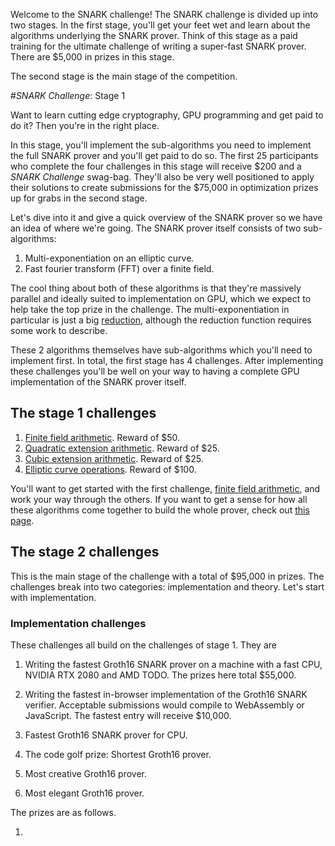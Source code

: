 Welcome to the SNARK challenge! The SNARK challenge is divided
up into two stages. In the first stage, you'll get your feet wet and
learn about the algorithms underlying the SNARK prover.
Think of this stage as a paid training for the ultimate challenge
of writing a super-fast SNARK prover. There are $5,000 in prizes in
this stage.

The second stage is the main stage of the competition.


#*SNARK Challenge*: Stage 1

Want to learn cutting edge cryptography, GPU programming and get
paid to do it? Then you're in the right place.

In this stage, you'll implement the sub-algorithms you need to
implement the full SNARK prover and you'll get paid to do so.
The first 25 participants who complete the four challenges in this stage
will receive $200 and a *SNARK Challenge* swag-bag.
They'll also be very well positioned to apply their solutions to
create submissions for the $75,000 in optimization prizes up for grabs in the second stage.

Let's dive into it and give a quick overview of the SNARK prover so
we have an idea of where we're going. The SNARK prover itself
consists of two sub-algorithms: 

1. Multi-exponentiation on an elliptic curve.
2. Fast fourier transform (FFT) over a finite field.

The cool thing about both of these algorithms is that they're massively
parallel and ideally suited to implementation on GPU, which we expect to
help take the top prize in the challenge. The multi-exponentiation in
particular is just a big [reduction](https://developer.download.nvidia.com/assets/cuda/files/reduction.pdf),
although the reduction function requires some work to describe.

These 2 algorithms themselves have sub-algorithms which you'll need to implement first.
In total, the first stage has 4 challenges. After implementing these challenges you'll
be well on your way to having a complete GPU implementation of the SNARK prover itself.

## The stage 1 challenges
1. [Finite field arithmetic](/snark-challenge/problem-01-field-arithmetic.html). Reward of $50.
2. [Quadratic extension arithmetic](/snark-challenge/problem-02-quadratic-extension-arithmetic.html). Reward of $25.
3. [Cubic extension arithmetic](/snark-challenge/problem-03-cubic-extension-arithmetic.html). Reward of $25.
4. [Elliptic curve operations](/snark-challenge/problem-04-curve-operations.html). Reward of $100.

You'll want to get started with the first challenge, [finite field arithmetic](/snark-challenge/problem-01-field-arithmetic.html),
and work your way through the others. If you want to get a sense for how all these
algorithms come together to build the whole prover, check out [this page](/snark-challenge/intro.html).

## The stage 2 challenges

This is the main stage of the challenge with a total of $95,000 in prizes.
The challenges break into two categories: implementation and theory. Let's
start with implementation.

### Implementation challenges
These challenges all build on the challenges of stage 1. They are

1. Writing the fastest Groth16 SNARK prover on a machine with a fast CPU,
    NVIDIA RTX 2080 and AMD TODO. The prizes here total $55,000.
    
2. Writing the fastest in-browser implementation of the Groth16 SNARK verifier.
    Acceptable submissions would compile to WebAssembly or JavaScript.
    The fastest entry will receive $10,000.

3. Fastest Groth16 SNARK prover for CPU.

4. The code golf prize: Shortest Groth16 prover.
5. Most creative Groth16 prover.
5. Most elegant Groth16 prover.

The prizes are as follows.

1. 
